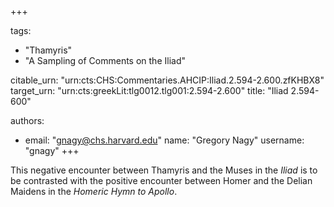 +++

tags:
- "Thamyris"
- "A Sampling of Comments on the Iliad"

citable_urn: "urn:cts:CHS:Commentaries.AHCIP:Iliad.2.594-2.600.zfKHBX8"
target_urn: "urn:cts:greekLit:tlg0012.tlg001:2.594-2.600"
title: "Iliad 2.594-600"

authors:
- email: "gnagy@chs.harvard.edu"
  name: "Gregory Nagy"
  username: "gnagy"
+++

<p>This negative encounter between Thamyris and the Muses in the <em>Iliad</em> is to be contrasted with the positive encounter between Homer and the Delian Maidens in the <em>Homeric Hymn to Apollo</em>.  </p>